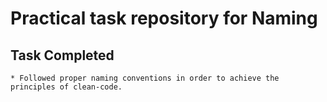 # Practical task repository for Naming

## Task Completed

```
* Followed proper naming conventions in order to achieve the principles of clean-code.
```

